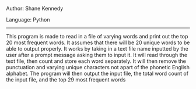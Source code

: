 Author: Shane Kennedy

Language: Python

-------------------------------------------------------

This program is made to read in a file of varying words and print out the top 20 most frequent words. It assumes that there will be 20 unique words to be able to output properly.
It works by taking in a text file name inputted by the user after a prompt message asking them to input it. It will read through the text file, then count and store each word
separately. It will then remove the punctuation and varying unique characters not apart of the phonetic English alphabet. The program will then output the input file, the total word count of the input file, and the top 29 most frequent words
